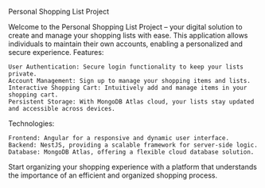 Personal Shopping List Project

Welcome to the Personal Shopping List Project – your digital solution to create and manage your shopping lists with ease. This application allows individuals to maintain their own accounts, enabling a personalized and secure experience.
Features:

    User Authentication: Secure login functionality to keep your lists private.
    Account Management: Sign up to manage your shopping items and lists.
    Interactive Shopping Cart: Intuitively add and manage items in your shopping cart.
    Persistent Storage: With MongoDB Atlas cloud, your lists stay updated and accessible across devices.

Technologies:

    Frontend: Angular for a responsive and dynamic user interface.
    Backend: NestJS, providing a scalable framework for server-side logic.
    Database: MongoDB Atlas, offering a flexible cloud database solution.

Start organizing your shopping experience with a platform that understands the importance of an efficient and organized shopping process.
